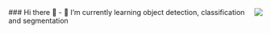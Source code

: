 <img align="right" src="https://github-readme-stats.vercel.app/api?username=zlx-6&show_icons=true&icon_color=CE1D2D&text_color=718096&bg_color=ffffff&hide_title=true"/>
### Hi there 👋
- 🌱 I’m currently learning object detection, classification and segmentation
<!--
**zlx-6/zlx-6** is a ✨ _special_ ✨ repository because its `README.md` (this file) appears on your GitHub profile.

Here are some ideas to get you started:

- 🔭 I’m currently working on ...
- 🌱 I’m currently learning ...
- 👯 I’m looking to collaborate on ...
- 🤔 I’m looking for help with ...
- 💬 Ask me about ...
- 📫 How to reach me: ...
- 😄 Pronouns: ...
- ⚡ Fun fact: ...
-->

